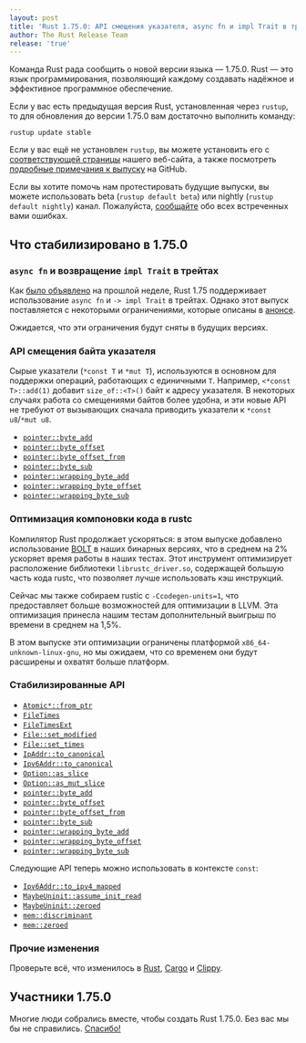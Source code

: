 ```yaml
---
layout: post
title: 'Rust 1.75.0: API смещения указателя, async fn и impl Trait в трейтах, уcкорение rustc'
author: The Rust Release Team
release: 'true'
---
```


Команда Rust рада сообщить о новой версии языка — 1.75.0. Rust — это язык программирования, позволяющий каждому создавать надёжное и эффективное программное обеспечение.

Если у вас есть предыдущая версия Rust, установленная через `rustup`, то для обновления до версии 1.75.0 вам достаточно выполнить команду:

```console
rustup update stable
```

Если у вас ещё не установлен `rustup`, вы можете установить его с [соответствующей страницы](https://www.rust-lang.org/install.html) нашего веб-сайта, а также посмотреть [подробные примечания к выпуску](https://doc.rust-lang.org/nightly/releases.html#version-1750-2023-12-28) на GitHub.

Если вы хотите помочь нам протестировать будущие выпуски, вы можете использовать beta (`rustup default beta`) или nightly (`rustup default nightly`) канал. Пожалуйста, [сообщайте](https://github.com/rust-lang/rust/issues/new/choose) обо всех встреченных вами ошибках.

## Что стабилизировано в 1.75.0

### `async fn` и возвращение `impl Trait` в трейтах

Как [было объявлено](https://blog.rust-lang.org/2023/12/21/async-fn-rpit-in-traits.html) на прошлой неделе, Rust 1.75 поддерживает использование `async fn` и `-> impl Trait` в трейтах. Однако этот выпуск поставляется с некоторыми ограничениями, которые описаны в [анонсе](https://blog.rust-lang.org/2023/12/21/async-fn-rpit-in-traits.html#where-the-gaps-lie).

Ожидается, что эти ограничения будут сняты в будущих версиях.

### API смещения байта указателя

Сырые указатели (`*const T` и `*mut T`), используются в основном для поддержки операций, работающих с единичными `T`. Например, `<*const T>::add(1)` добавит `size_of::<T>()` байт к адресу указателя. В некоторых случаях работа со смещениями байтов более удобна, и эти новые API не требуют от вызывающих сначала приводить указатели к `*const u8`/`*mut u8`.

- [`pointer::byte_add`](https://doc.rust-lang.org/stable/core/primitive.pointer.html#method.byte_add)
- [`pointer::byte_offset`](https://doc.rust-lang.org/stable/core/primitive.pointer.html#method.byte_offset)
- [`pointer::byte_offset_from`](https://doc.rust-lang.org/stable/core/primitive.pointer.html#method.byte_offset_from)
- [`pointer::byte_sub`](https://doc.rust-lang.org/stable/core/primitive.pointer.html#method.byte_sub)
- [`pointer::wrapping_byte_add`](https://doc.rust-lang.org/stable/core/primitive.pointer.html#method.wrapping_byte_add)
- [`pointer::wrapping_byte_offset`](https://doc.rust-lang.org/stable/core/primitive.pointer.html#method.wrapping_byte_offset)
- [`pointer::wrapping_byte_sub`](https://doc.rust-lang.org/stable/core/primitive.pointer.html#method.wrapping_byte_sub)

### Оптимизация компоновки кода в rustc

Компилятор Rust продолжает ускоряться: в этом выпуске добавлено использование [BOLT](https://github.com/llvm/llvm-project/blob/main/bolt/README.md) в наших бинарных версиях, что в среднем на 2% ускоряет время работы в наших тестах. Этот инструмент оптимизирует расположение библиотеки `librustc_driver.so`, содержащей большую часть кода rustc, что позволяет лучше использовать кэш инструкций.

Сейчас мы также собираем rustic с `-Ccodegen-units=1`, что предоставляет больше возможностей для оптимизации в LLVM. Эта оптимизация принесла нашим тестам дополнительный выигрыш по времени в среднем на 1,5%.

В этом выпуске эти оптимизации ограничены платформой `x86_64-unknown-linux-gnu`, но мы ожидаем, что со временем они будут расширены и охватят больше платформ.

### Стабилизированные API

- [`Atomic*::from_ptr`](https://doc.rust-lang.org/stable/core/sync/atomic/struct.AtomicUsize.html#method.from_ptr)
- [`FileTimes`](https://doc.rust-lang.org/stable/std/fs/struct.FileTimes.html)
- [`FileTimesExt`](https://doc.rust-lang.org/stable/std/os/windows/fs/trait.FileTimesExt.html)
- [`File::set_modified`](https://doc.rust-lang.org/stable/std/fs/struct.File.html#method.set_modified)
- [`File::set_times`](https://doc.rust-lang.org/stable/std/fs/struct.File.html#method.set_times)
- [`IpAddr::to_canonical`](https://doc.rust-lang.org/stable/core/net/enum.IpAddr.html#method.to_canonical)
- [`Ipv6Addr::to_canonical`](https://doc.rust-lang.org/stable/core/net/struct.Ipv6Addr.html#method.to_canonical)
- [`Option::as_slice`](https://doc.rust-lang.org/stable/core/option/enum.Option.html#method.as_slice)
- [`Option::as_mut_slice`](https://doc.rust-lang.org/stable/core/option/enum.Option.html#method.as_mut_slice)
- [`pointer::byte_add`](https://doc.rust-lang.org/stable/core/primitive.pointer.html#method.byte_add)
- [`pointer::byte_offset`](https://doc.rust-lang.org/stable/core/primitive.pointer.html#method.byte_offset)
- [`pointer::byte_offset_from`](https://doc.rust-lang.org/stable/core/primitive.pointer.html#method.byte_offset_from)
- [`pointer::byte_sub`](https://doc.rust-lang.org/stable/core/primitive.pointer.html#method.byte_sub)
- [`pointer::wrapping_byte_add`](https://doc.rust-lang.org/stable/core/primitive.pointer.html#method.wrapping_byte_add)
- [`pointer::wrapping_byte_offset`](https://doc.rust-lang.org/stable/core/primitive.pointer.html#method.wrapping_byte_offset)
- [`pointer::wrapping_byte_sub`](https://doc.rust-lang.org/stable/core/primitive.pointer.html#method.wrapping_byte_sub)

Следующие API теперь можно использовать в контексте `const`:

- [`Ipv6Addr::to_ipv4_mapped`](https://doc.rust-lang.org/stable/core/net/struct.Ipv6Addr.html#method.to_ipv4_mapped)
- [`MaybeUninit::assume_init_read`](https://doc.rust-lang.org/stable/core/mem/union.MaybeUninit.html#method.assume_init_read)
- [`MaybeUninit::zeroed`](https://doc.rust-lang.org/stable/core/mem/union.MaybeUninit.html#method.zeroed)
- [`mem::discriminant`](https://doc.rust-lang.org/stable/core/mem/fn.discriminant.html)
- [`mem::zeroed`](https://doc.rust-lang.org/stable/core/mem/fn.zeroed.html)

### Прочие изменения

Проверьте всё, что изменилось в [Rust](https://github.com/rust-lang/rust/releases/tag/1.75.0), [Cargo](https://github.com/rust-lang/cargo/blob/master/CHANGELOG.md#cargo-175-2023-12-28) и [Clippy](https://github.com/rust-lang/rust-clippy/blob/master/CHANGELOG.md#rust-175).

## Участники 1.75.0

Многие люди собрались вместе, чтобы создать Rust 1.75.0. Без вас мы бы не справились. [Спасибо!](https://thanks.rust-lang.org/rust/1.75.0/)
